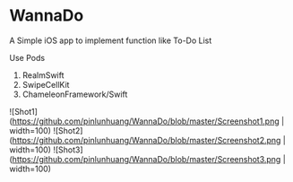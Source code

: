 # WannaDo

A Simple iOS app to implement function like To-Do List
    
Use Pods
1. RealmSwift
2. SwipeCellKit
3. ChameleonFramework/Swift

![Shot1](https://github.com/pinlunhuang/WannaDo/blob/master/Screenshot1.png | width=100)
![Shot2](https://github.com/pinlunhuang/WannaDo/blob/master/Screenshot2.png | width=100)
![Shot3](https://github.com/pinlunhuang/WannaDo/blob/master/Screenshot3.png | width=100)
